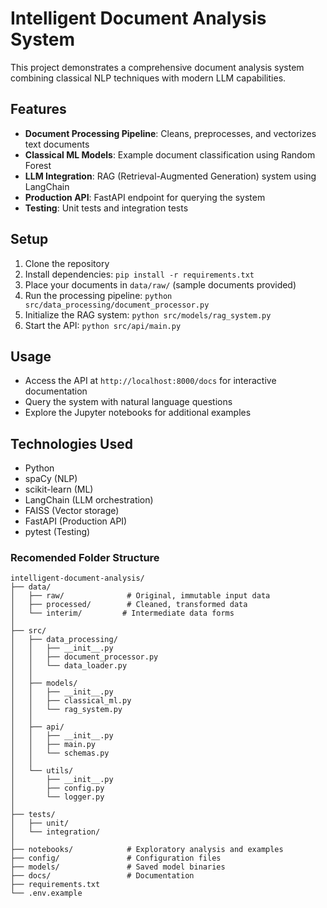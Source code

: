 # Intelligent Document Analysis System

This project demonstrates a comprehensive document analysis system combining classical NLP techniques with modern LLM capabilities.

## Features

- **Document Processing Pipeline**: Cleans, preprocesses, and vectorizes text documents
- **Classical ML Models**: Example document classification using Random Forest
- **LLM Integration**: RAG (Retrieval-Augmented Generation) system using LangChain
- **Production API**: FastAPI endpoint for querying the system
- **Testing**: Unit tests and integration tests

## Setup

1. Clone the repository
2. Install dependencies: `pip install -r requirements.txt`
3. Place your documents in `data/raw/` (sample documents provided)
4. Run the processing pipeline: `python src/data_processing/document_processor.py`
5. Initialize the RAG system: `python src/models/rag_system.py`
6. Start the API: `python src/api/main.py`

## Usage

- Access the API at `http://localhost:8000/docs` for interactive documentation
- Query the system with natural language questions
- Explore the Jupyter notebooks for additional examples

## Technologies Used

- Python
- spaCy (NLP)
- scikit-learn (ML)
- LangChain (LLM orchestration)
- FAISS (Vector storage)
- FastAPI (Production API)
- pytest (Testing)

### Recomended Folder Structure
```
intelligent-document-analysis/
├── data/
│   ├── raw/              # Original, immutable input data
│   ├── processed/        # Cleaned, transformed data
│   └── interim/         # Intermediate data forms
│
├── src/
│   ├── data_processing/
│   │   ├── __init__.py
│   │   ├── document_processor.py
│   │   └── data_loader.py
│   │
│   ├── models/
│   │   ├── __init__.py
│   │   ├── classical_ml.py
│   │   └── rag_system.py
│   │
│   ├── api/
│   │   ├── __init__.py
│   │   ├── main.py
│   │   └── schemas.py
│   │
│   └── utils/
│       ├── __init__.py
│       ├── config.py
│       └── logger.py
│
├── tests/
│   ├── unit/
│   └── integration/
│
├── notebooks/            # Exploratory analysis and examples
├── config/               # Configuration files
├── models/               # Saved model binaries
├── docs/                 # Documentation
├── requirements.txt
└── .env.example
```